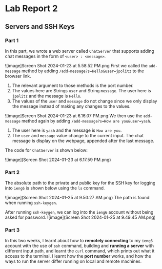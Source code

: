 # Lab Report 2 
## Servers and SSH Keys

### Part 1
In this part, we wrote a web server called `ChatServer` that supports adding chat messages in the form of `<user> : <message>`.

![image]Screen Shot 2024-01-23 at 5.58.52 PM.png
First we called the  `add-message` method by adding `/add-message?s=Hello&user=jpolitz` to the browser link.
1. The relevant argument to those methods is the port number.
2. The values here are Strings `user` and String `message`. The user here is  `jpolitz` and the message is `Hello`. 
3. The values of the `user` and `message` do not change since we only display the message instead of making any changes to the values.

![image]Screen Shot 2024-01-23 at 6.16.07 PM.png
We then use the `add-message` method again by adding  `/add-message?s=How are you&user=yash`. 
1. The user here is  `yash` and the message is `How are you`. 
2. The `user` and `message` value change to the current input. The chat message is display on the webpage, appended after the last message.

The code for `ChatServer` is shown below:

![image](Screen Shot 2024-01-23 at 6.17.59 PM.png)

### Part 2
The absolute path to the private and public key for the SSH key for logging into `ieng6` is shown below using the `ls` command.

![image](Screen Shot 2024-01-25 at 9.50.27 AM.png)
The path is found when running `ssh-keygen`.

After running `ssh-keygen`, we can log into the `ieng6` account without being asked for password.
![image](Screen Shot 2024-01-25 at 9.49.45 AM.png)

### Part 3
In this two weeks, I learnt about how to **remotely connecting** to my `ieng6` account with the use of `ssh` command, building and **running a server**
with different input path, and learnt the `curl` command, which prints out what it access to the terminal. I learnt how the **port number** works, 
and how the ways to run the server differ running on local and remote machines.
